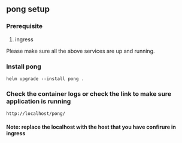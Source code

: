 ## pong setup

### Prerequisite
1. ingress

Please make sure all the above services are up and running.

### Install pong

```
helm upgrade --install pong .
```

### Check the container logs or check the link to make sure application is running 

```http://localhost/pong/```

#### Note: replace the localhost with the host that you have confirure in ingress